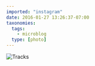 ```yaml
---
imported: "instagram"
date: 2016-01-27 13:26:37-07:00
taxonomies:
  tags:
    - microblog
  type: [photo]
---
```

![Tracks](/media/images/photos/2016/01/8d77094eb57d198e444398848c880ae9.jpg)

